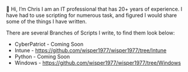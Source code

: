 👋 Hi, I’m Chris
I am an IT professional that has 20+ years of experience. I have had to use scripting for numerous task, and figured I would share some of the things I have written.

There are several Branches of Scripts I write, to find them look below:
- CyberPatriot - Coming Soon
- Intune - https://github.com/wisper1977/wisper1977/tree/Intune
- Python - Coming Soon
- Windows - https://github.com/wisper1977/wisper1977/tree/Windows


<!---
wisper1977/wisper1977 is a ✨ special ✨ repository because its `README.md` (this file) appears on your GitHub profile.
You can click the Preview link to take a look at your changes.
--->
